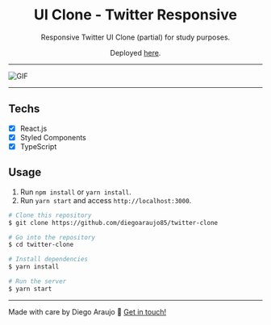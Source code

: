 <h1 align="center">
UI Clone - Twitter Responsive
</h1>

<p align="center">Responsive Twitter UI Clone (partial) for study purposes.</p>
<p align="center">Deployed <a href="https://diegoaraujo85-twitter-clone.netlify.app/">here</a>.</p>

<hr>

![GIF](https://github.com/diegoaraujo85/twitter-clone/.github/twitter-clone.gif)

<hr>

## Techs

- [x] React.js
- [x] Styled Components
- [x] TypeScript

## Usage

1. Run `npm install` or `yarn install`.<br />
2. Run `yarn start` and access `http://localhost:3000`.<br />

```bash
# Clone this repository
$ git clone https://github.com/diegoaraujo85/twitter-clone

# Go into the repository
$ cd twitter-clone

# Install dependencies
$ yarn install

# Run the server
$ yarn start
```
---

Made with care by Diego Araujo :wave: [Get in touch!](https://www.linkedin.com/in/diegooliveiradearaujo)


